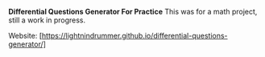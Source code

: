 **Differential Questions Generator For Practice**
This was for a math project, still a work in progress. 

Website: [https://lightnindrummer.github.io/differential-questions-generator/]